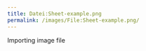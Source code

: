 ```yaml
---
title: Datei:Sheet-example.png
permalink: /images/File:Sheet-example.png/
---
```


Importing image file